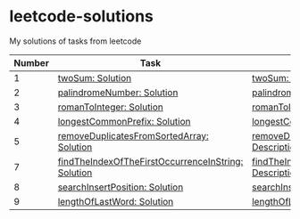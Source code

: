 # leetcode-solutions

My solutions of tasks from leetcode

| Number | Task                                                                                                                                                                                                        | Description                                                                                                                                                                  |
|--------|-------------------------------------------------------------------------------------------------------------------------------------------------------------------------------------------------------------|------------------------------------------------------------------------------------------------------------------------------------------------------------------------------|
| 1      | [twoSum: Solution](https://github.com/astonone/leetcode-solutions/tree/master/tasks/twoSum/twoSum.ts)                                                                                                       | [twoSum: Description](https://github.com/astonone/leetcode-solutions/tree/master/tasks/twoSum/README.md)                                                                     |
| 2      | [palindromeNumber: Solution](https://github.com/astonone/leetcode-solutions/tree/master/tasks/palindromeNumber/palindromeNumber.ts)                                                                         | [palindromeNumber: Description](https://github.com/astonone/leetcode-solutions/tree/master/tasks/palindromeNumber/README.md)                                                 |
| 3      | [romanToInteger: Solution](https://github.com/astonone/leetcode-solutions/tree/master/tasks/romanToInteger/romanToInteger.ts)                                                                               | [romanToInteger: Description](https://github.com/astonone/leetcode-solutions/tree/master/tasks/romanToInteger/README.md)                                                     |
| 4      | [longestCommonPrefix: Solution](https://github.com/astonone/leetcode-solutions/tree/master/tasks/longestCommonPrefix/longestCommonPrefix.ts)                                                                | [longestCommonPrefix: Description](https://github.com/astonone/leetcode-solutions/tree/master/tasks/longestCommonPrefix/README.md)                                           |
| 5      | [removeDuplicatesFromSortedArray: Solution](https://github.com/astonone/leetcode-solutions/tree/master/tasks/removeDuplicatesFromSortedArray/removeDuplicatesFromSortedArray.ts)                            | [removeDuplicatesFromSortedArray: Description](https://github.com/astonone/leetcode-solutions/tree/master/tasks/removeDuplicatesFromSortedArray/README.md)                   |
| 7      | [findTheIndexOfTheFirstOccurrenceInString: Solution](https://github.com/astonone/leetcode-solutions/tree/master/tasks/findTheIndexOfTheFirstOccurrenceInString/findTheIndexOfTheFirstOccurrenceInString.ts) | [findTheIndexOfTheFirstOccurrenceInString: Description](https://github.com/astonone/leetcode-solutions/tree/master/tasks/findTheIndexOfTheFirstOccurrenceInString/README.md) |
| 8      | [searchInsertPosition: Solution](https://github.com/astonone/leetcode-solutions/tree/master/tasks/searchInsertPosition/searchInsertPosition.ts)                                                             | [searchInsertPosition: Description](https://github.com/astonone/leetcode-solutions/tree/master/tasks/searchInsertPosition/README.md)                                         |
| 9      | [lengthOfLastWord: Solution](https://github.com/astonone/leetcode-solutions/tree/master/tasks/lengthOfLastWord/lengthOfLastWord.ts)                                                                         | [lengthOfLastWord: Description](https://github.com/astonone/leetcode-solutions/tree/master/tasks/lengthOfLastWord/README.md)                                                 |
